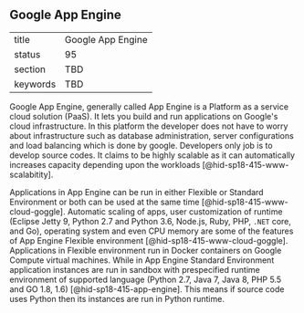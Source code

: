 ## Google App Engine


|          |                   |
| -------- | ----------------- |
| title    | Google App Engine |
| status   | 95                |
| section  | TBD               |
| keywords | TBD               |



Google App Engine, generally called App Engine is a Platform as a
service cloud solution (PaaS). It lets you build and run applications on
Google's cloud infrastructure. In this platform the developer does not
have to worry about infrastructure such as database administration,
server configurations and load balancing which is done by google.
Developers only job is to develop source codes. It claims to be highly
scalable as it can automatically increases capacity depending upon the
workloads [@hid-sp18-415-www-scalabitity].

Applications in App Engine can be run in either Flexible or Standard
Environment or both can be used at the same
time [@hid-sp18-415-www-cloud-goggle]. Automatic scaling of apps, user
customization of runtime (Eclipse Jetty 9, Python 2.7 and Python 3.6,
Node.js, Ruby, PHP, `.NET` core, and Go), operating system and even CPU
memory are some of the features of App Engine Flexible
environment [@hid-sp18-415-www-cloud-goggle]. Applications in Flexible
environment run in Docker containers on Google Compute virtual machines.
While in App Engine Standard Environment application instances are run
in sandbox with prespecified runtime environment of supported language
(Python 2.7, Java 7, Java 8, PHP 5.5 and GO 1.8,
1.6) [@hid-sp18-415-app-engine]. This means if source code uses Python
then its instances are run in Python runtime.
